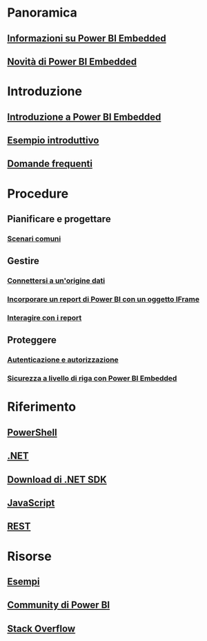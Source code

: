 # Panoramica
## [Informazioni su Power BI Embedded](power-bi-embedded-what-is-power-bi-embedded.md)
## [Novità di Power BI Embedded](power-bi-embedded-whats-new.md)

# Introduzione
## [Introduzione a Power BI Embedded](power-bi-embedded-get-started.md)
## [Esempio introduttivo](power-bi-embedded-get-started-sample.md)
## [Domande frequenti](power-bi-embedded-faq.md)

# Procedure
## Pianificare e progettare
### [Scenari comuni](power-bi-embedded-scenarios.md)

## Gestire
### [Connettersi a un'origine dati](power-bi-embedded-connect-datasource.md)
### [Incorporare un report di Power BI con un oggetto IFrame](power-bi-embedded-iframe.md)
### [Interagire con i report](power-bi-embedded-interact-with-reports.md)

## Proteggere
### [Autenticazione e autorizzazione](power-bi-embedded-app-token-flow.md)
### [Sicurezza a livello di riga con Power BI Embedded](power-bi-embedded-rls.md)

# Riferimento
## [PowerShell](/powershell/resourcemanager/azurerm.powerbiembedded/v2.3.0/azurerm.powerbiembedded)
## [.NET](/dotnet/api/microsoft.azure.management.powerbiembedded)
## [Download di .NET SDK](https://www.nuget.org/profiles/powerbi)
## [JavaScript](https://github.com/Microsoft/PowerBI-JavaScript)
## [REST](/rest/api/powerbiembedded/)


# Risorse
## [Esempi](https://github.com/Azure-Samples/power-bi-embedded-integrate-report-into-web-app/)
## [Community di Power BI](http://community.powerbi.com/t5/Developer/bd-p/Developer)
## [Stack Overflow](http://stackoverflow.com/questions/tagged/powerbi)


<!--HONumber=Jan17_HO1-->


